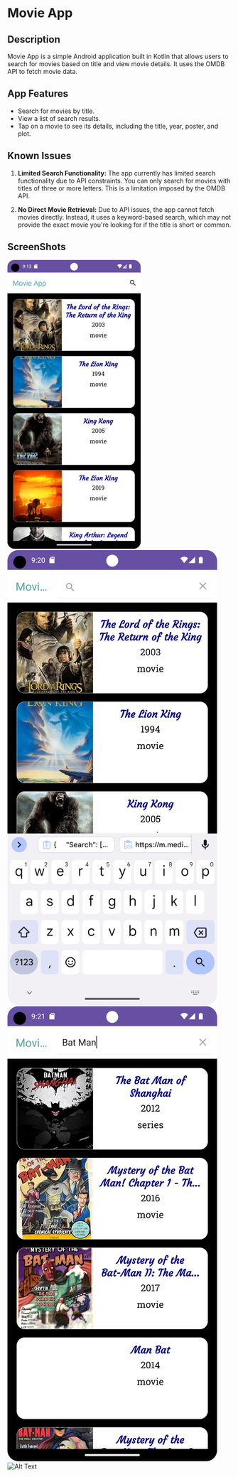 # Movie App

## Description

Movie App is a simple Android application built in Kotlin that allows users to search for movies based on title and view movie details. It uses the OMDB API to fetch movie data.

## App Features

- Search for movies by title.
- View a list of search results.
- Tap on a movie to see its details, including the title, year, poster, and plot.

## Known Issues

1. **Limited Search Functionality:** The app currently has limited search functionality due to API constraints. You can only search for movies with titles of three or more letters. This is a limitation imposed by the OMDB API.

2. **No Direct Movie Retrieval:** Due to API issues, the app cannot fetch movies directly. Instead, it uses a keyword-based search, which may not provide the exact movie you're looking for if the title is short or common.


## ScreenShots


![Alt Text](screenshots/home_new.png)
![Alt Text](screenshots/Search.png)
![Alt Text](screenshots/search_output.png)
![Alt Text](screenshots/MovieDetail.png)

